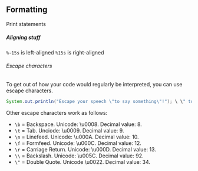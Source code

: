 ## Formatting
Print statements


##### Aligning stuff
`%-15s` is left-aligned
`%15s` is right-aligned

###### Escape characters
To get out of how your code would regularly be interpreted, you can use escape characters.

```Java
System.out.println("Escape your speech \"to say something\"!"); \ \" together represent one character
```

Other escape characters work as follows:
* ```\b``` = Backspace. Unicode: \u0008. Decimal value: 8.
* ```\t``` = Tab. Unciode: \u0009. Decimal value: 9.
* ```\n``` = Linefeed. Unicode: \u000A. Decimal value: 10.
* ```\f``` = Formfeed. Unicode: \u000C. Decimal value: 12.
* ```\r``` = Carriage Return. Unicode: \u000D. Decimal value: 13.
* ```\\``` = Backslash. Unicode: \u005C. Decimal value: 92.
* ```\"``` = Double Quote. Unicode \u0022. Decimal value: 34.
